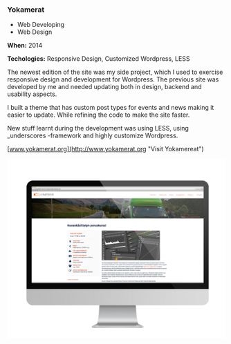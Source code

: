 ### Yokamerat

<ul class="list-inline list-divided list-categories">
	<li class="code">Web Developing</li>
	<li class="design">Web Design</li>
</ul>

**When:** 2014

**Techologies:** Responsive Design, Customized Wordpress, LESS

The newest edition of the site was my side project,
which I used to exercise responsive design
and development for Wordpress. The previous site was developed
by me and needed updating both in design, backend and usability aspects.

I built a theme that has custom post types for events and news making it
easier to update. While refining the code to make the site faster.

New stuff learnt during the development was using LESS, using
_underscores -framework and highly customize Wordpress.

[www.yokamerat.org](http://www.yokamerat.org "Visit Yokamereat")

![Image](assets/img/works/yokamerat-desktop.jpg)